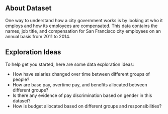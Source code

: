 ## About Dataset
One way to understand how a city government works is by looking at who it employs and how its employees are compensated. 
This data contains the names, job title, and compensation for San Francisco city employees on an annual basis from 2011 to 2014.

## Exploration Ideas
To help get you started, here are some data exploration ideas:

- How have salaries changed over time between different groups of people?
- How are base pay, overtime pay, and benefits allocated between different groups?
- Is there any evidence of pay discrimination based on gender in this dataset?
- How is budget allocated based on different groups and responsibilities?

